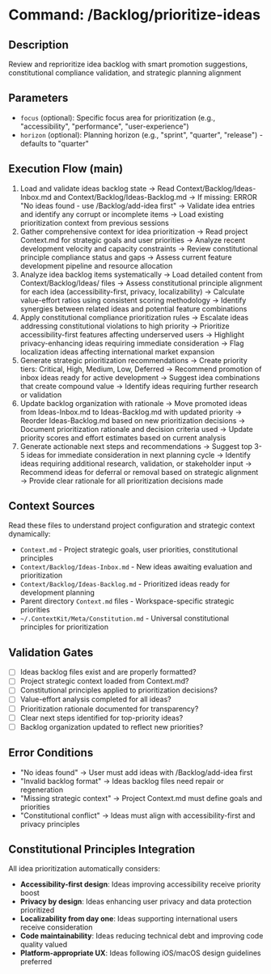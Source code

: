 # Command: /Backlog/prioritize-ideas

## Description
Review and reprioritize idea backlog with smart promotion suggestions, constitutional compliance validation, and strategic planning alignment

## Parameters
- `focus` (optional): Specific focus area for prioritization (e.g., "accessibility", "performance", "user-experience")
- `horizon` (optional): Planning horizon (e.g., "sprint", "quarter", "release") - defaults to "quarter"

## Execution Flow (main)
1. Load and validate ideas backlog state
   → Read Context/Backlog/Ideas-Inbox.md and Context/Backlog/Ideas-Backlog.md
   → If missing: ERROR "No ideas found - use /Backlog/add-idea first"
   → Validate idea entries and identify any corrupt or incomplete items
   → Load existing prioritization context from previous sessions
2. Gather comprehensive context for idea prioritization
   → Read project Context.md for strategic goals and user priorities
   → Analyze recent development velocity and capacity constraints
   → Review constitutional principle compliance status and gaps
   → Assess current feature development pipeline and resource allocation
3. Analyze idea backlog items systematically
   → Load detailed content from Context/Backlog/Ideas/ files
   → Assess constitutional principle alignment for each idea (accessibility-first, privacy, localizability)
   → Calculate value-effort ratios using consistent scoring methodology
   → Identify synergies between related ideas and potential feature combinations
4. Apply constitutional compliance prioritization rules
   → Escalate ideas addressing constitutional violations to high priority
   → Prioritize accessibility-first features affecting underserved users
   → Highlight privacy-enhancing ideas requiring immediate consideration
   → Flag localization ideas affecting international market expansion
5. Generate strategic prioritization recommendations
   → Create priority tiers: Critical, High, Medium, Low, Deferred
   → Recommend promotion of inbox ideas ready for active development
   → Suggest idea combinations that create compound value
   → Identify ideas requiring further research or validation
6. Update backlog organization with rationale
   → Move promoted ideas from Ideas-Inbox.md to Ideas-Backlog.md with updated priority
   → Reorder Ideas-Backlog.md based on new prioritization decisions
   → Document prioritization rationale and decision criteria used
   → Update priority scores and effort estimates based on current analysis
7. Generate actionable next steps and recommendations
   → Suggest top 3-5 ideas for immediate consideration in next planning cycle
   → Identify ideas requiring additional research, validation, or stakeholder input
   → Recommend ideas for deferral or removal based on strategic alignment
   → Provide clear rationale for all prioritization decisions made

## Context Sources
Read these files to understand project configuration and strategic context dynamically:
- `Context.md` - Project strategic goals, user priorities, constitutional principles
- `Context/Backlog/Ideas-Inbox.md` - New ideas awaiting evaluation and prioritization
- `Context/Backlog/Ideas-Backlog.md` - Prioritized ideas ready for development planning
- Parent directory `Context.md` files - Workspace-specific strategic priorities
- `~/.ContextKit/Meta/Constitution.md` - Universal constitutional principles for prioritization

## Validation Gates
- [ ] Ideas backlog files exist and are properly formatted?
- [ ] Project strategic context loaded from Context.md?
- [ ] Constitutional principles applied to prioritization decisions?
- [ ] Value-effort analysis completed for all ideas?
- [ ] Prioritization rationale documented for transparency?
- [ ] Clear next steps identified for top-priority ideas?
- [ ] Backlog organization updated to reflect new priorities?

## Error Conditions
- "No ideas found" → User must add ideas with /Backlog/add-idea first
- "Invalid backlog format" → Ideas backlog files need repair or regeneration
- "Missing strategic context" → Project Context.md must define goals and priorities
- "Constitutional conflict" → Ideas must align with accessibility-first and privacy principles

## Constitutional Principles Integration
All idea prioritization automatically considers:
- **Accessibility-first design**: Ideas improving accessibility receive priority boost
- **Privacy by design**: Ideas enhancing user privacy and data protection prioritized
- **Localizability from day one**: Ideas supporting international users receive consideration
- **Code maintainability**: Ideas reducing technical debt and improving code quality valued
- **Platform-appropriate UX**: Ideas following iOS/macOS design guidelines preferred